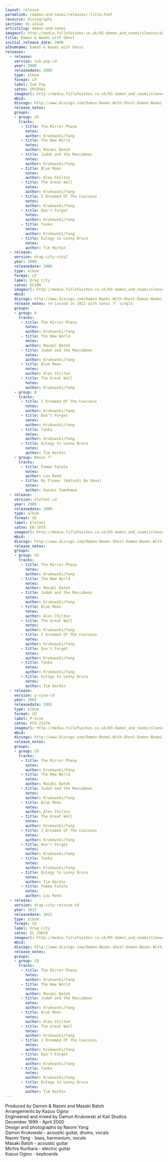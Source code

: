 ```yaml
---
layout: release
permalink: /damon-and-naomi/releases/:title.html
resource: discography
section: 01-album
artistslug: damon-and-naomi
imageurl: http://media.fullofwishes.co.uk/03-damon_and_naomi/sleeves/dan_withghost.jpg
title: Damon & Naomi with Ghost
initial_release_date: 2000
albumname: Damon & Naomi with Ghost
releases:
  - release: 
    version: sub-pop-cd
    year: 2000
    releasedate: 2000
    type: album
    format: LP
    label: Sub Pop
    catno: SPCD501
    imageurl: http://media.fullofwishes.co.uk/03-damon_and_naomi/sleeves/dan_withghost.jpg
    mbid: 
    discogs: http://www.discogs.com/Damon-Naomi-With-Ghost-Damon-Naomi-With-Ghost-/release/670345
    release_notes:
    groups:
    - group: CD
      tracks:
       - title: The Mirror Phase
         notes: 
         author: Krukowski/Yang
       - title: The New World
         notes: 
         author: Masaki Batoh
       - title: Judah and the Maccabees
         notes: 
         author: Krukowski/Yang
       - title: Blue Moon
         notes: 
         author: Alex Chilton
       - title: The Great Wall
         notes: 
         author: Krukowski/Yang
       - title: I Dreamed Of The Caucasus
         notes: 
         author: Krukowski/Yang
       - title: Don't Forget
         notes: 
         author: Krukowski/Yang
       - title: Tanka
         notes: 
         author: Krukowski/Yang
       - title: Eulogy to Lenny Bruce
         notes: 
         author: Tim Hardin
  - release: 
    version: drag-city-vinyl
    year: 2000
    releasedate: 2000
    type: album
    format: LP
    label: Drag City
    catno: DC206
    imageurl: http://media.fullofwishes.co.uk/03-damon_and_naomi/sleeves/dan_withghost.jpg
    mbid: 
    discogs: http://www.discogs.com/Damon-Naomi-With-Ghost-Damon-Naomi-With-Ghost/release/761353
    release_notes: re-issued in 2012 with bonus 7" single 
    groups:
    - group: A
      tracks:
       - title: The Mirror Phase
         notes: 
         author: Krukowski/Yang
       - title: The New World
         notes: 
         author: Masaki Batoh
       - title: Judah and the Maccabees
         notes: 
         author: Krukowski/Yang
       - title: Blue Moon
         notes: 
         author: Alex Chilton
       - title: The Great Wall
         notes: 
         author: Krukowski/Yang
    - group: B
      tracks:
       - title: I Dreamed Of The Caucasus
         notes: 
         author: Krukowski/Yang
       - title: Don't Forget
         notes: 
         author: Krukowski/Yang
       - title: Tanka
         notes: 
         author: Krukowski/Yang
       - title: Eulogy to Lenny Bruce
         notes: 
         author: Tim Hardin
    - group: Bonus 7"
      tracks:
       - title: Femme Fatale
         notes: 
         author: Lou Reed
       - title: My Flower (Watashi No Hana)
         notes: 
         author: Kazuki Tomokawa
  - release: 
    version: elefant-cd
    year: 2000
    releasedate: 2000
    type: album
    format: CD
    label: Elefant
    catno: ER-1079
    imageurl: http://media.fullofwishes.co.uk/03-damon_and_naomi/sleeves/dan_withghost.jpg
    mbid: 
    discogs: http://www.discogs.com/Damon-Naomi-Ghost-Damon-Naomi-With-Ghost/release/4519056
    release_notes:
    groups:
    - group: CD
      tracks:
       - title: The Mirror Phase
         notes: 
         author: Krukowski/Yang
       - title: The New World
         notes: 
         author: Masaki Batoh
       - title: Judah and the Maccabees
         notes: 
         author: Krukowski/Yang
       - title: Blue Moon
         notes: 
         author: Alex Chilton
       - title: The Great Wall
         notes: 
         author: Krukowski/Yang
       - title: I Dreamed Of The Caucasus
         notes: 
         author: Krukowski/Yang
       - title: Don't Forget
         notes: 
         author: Krukowski/Yang
       - title: Tanka
         notes: 
         author: Krukowski/Yang
       - title: Eulogy to Lenny Bruce
         notes: 
         author: Tim Hardin
  - release: 
    version: p-vine-cd
    year: 2002
    releasedate: 2002
    type: album
    format: CD
    label: P-Vine
    catno: PCD-23270
    imageurl: http://media.fullofwishes.co.uk/03-damon_and_naomi/sleeves/dan_withghost.jpg
    mbid: 
    discogs: http://www.discogs.com/Damon-Naomi-With-Ghost-Damon-Naomi-With-Ghost/release/1114374
    release_notes:
    groups:
    - group: CD
      tracks:
       - title: The Mirror Phase
         notes: 
         author: Krukowski/Yang
       - title: The New World
         notes: 
         author: Masaki Batoh
       - title: Judah and the Maccabees
         notes: 
         author: Krukowski/Yang
       - title: Blue Moon
         notes: 
         author: Alex Chilton
       - title: The Great Wall
         notes: 
         author: Krukowski/Yang
       - title: I Dreamed Of The Caucasus
         notes: 
         author: Krukowski/Yang
       - title: Don't Forget
         notes: 
         author: Krukowski/Yang
       - title: Tanka
         notes: 
         author: Krukowski/Yang
       - title: Eulogy to Lenny Bruce
         notes: 
         author: Tim Hardin
       - title: Femme Fatale
         notes: 
         author: Lou Reed
  - release: 
    version: drag-city-reissue-cd
    year: 2012
    releasedate: 2012
    type: album
    format: CD
    label: Drag City
    catno: DC 206CD
    imageurl: http://media.fullofwishes.co.uk/03-damon_and_naomi/sleeves/dan_withghost.jpg
    mbid: 
    discogs: http://www.discogs.com/Damon-Naomi-Ghost-Damon-Naomi-With-Ghost/release/4519056
    release_notes:
    groups:
    - group: CD
      tracks:
       - title: The Mirror Phase
         notes: 
         author: Krukowski/Yang
       - title: The New World
         notes: 
         author: Masaki Batoh
       - title: Judah and the Maccabees
         notes: 
         author: Krukowski/Yang
       - title: Blue Moon
         notes: 
         author: Alex Chilton
       - title: The Great Wall
         notes: 
         author: Krukowski/Yang
       - title: I Dreamed Of The Caucasus
         notes: 
         author: Krukowski/Yang
       - title: Don't Forget
         notes: 
         author: Krukowski/Yang
       - title: Tanka
         notes: 
         author: Krukowski/Yang
       - title: Eulogy to Lenny Bruce
         notes: 
         author: Tim Hardin
---
```

Produced by Damon & Naomi and Masaki Batoh  
Arrangements by Kazuo Ogino  
Engineered and mixed by Damon Krukowski at Kali Studios  
December 1999 - April 2000  
Design and photographs by Naomi Yang  
Damon Krukowski - acoustic guitar, drums, vocals  
Naomi Yang - bass, harmonium, vocals  
Masaki Batoh - acoustic guitar  
Michio Kurihara - electric guitar  
Kazuo Ogino - keyboards
